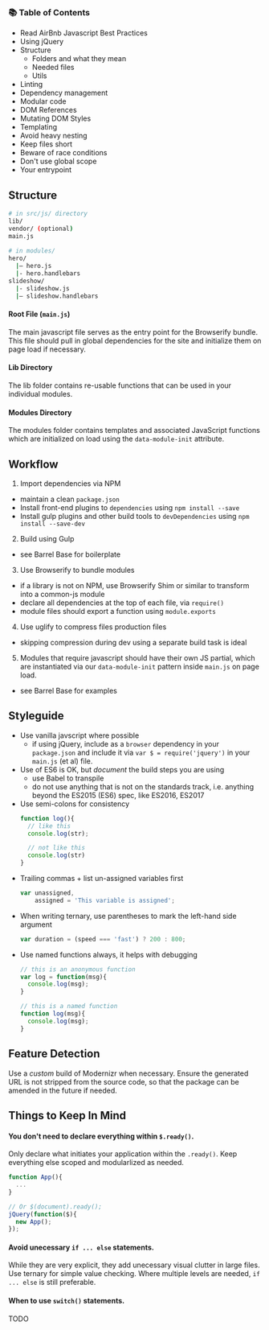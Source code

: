 ### 📚 Table of Contents
- Read AirBnb Javascript Best Practices
- Using jQuery
- Structure
    - Folders and what they mean
    - Needed files
    - Utils
- Linting
- Dependency management
- Modular code
- DOM References
- Mutating DOM Styles
- Templating
- Avoid heavy nesting
- Keep files short
- Beware of race conditions
- Don't use global scope
- Your entrypoint


## Structure
```bash
# in src/js/ directory
lib/
vendor/ (optional)
main.js
  
# in modules/
hero/
  |– hero.js
  |- hero.handlebars
slideshow/
  |- slideshow.js
  |– slideshow.handlebars
```

#### Root File (`main.js`) 
The main javascript file serves as the entry point for the Browserify bundle. This file should pull in global dependencies for the site and initialize them on page load if necessary.

#### Lib Directory
The lib folder contains re-usable functions that can be used in your individual modules.

#### Modules Directory
The modules folder contains templates and associated JavaScript functions which are initialized on load using the `data-module-init` attribute.

## Workflow 
1. Import dependencies via NPM
  - maintain a clean `package.json`
  - Install front-end plugins to `dependencies` using `npm install --save`
  - Install gulp plugins and other build tools to `devDependencies` using `npm install --save-dev`
2. Build using Gulp
  - see Barrel Base for boilerplate
3. Use Browserify to bundle modules
  - if a library is not on NPM, use Browserify Shim or similar to transform into a common-js module
  - declare all dependencies at the top of each file, via `require()`
  - module files should export a function using `module.exports`
4. Use uglify to compress files production files
  - skipping compression during dev using a separate build task is ideal
5. Modules that require javascript should have their own JS partial, which are instantiated via our `data-module-init` pattern inside `main.js` on page load.
  - see Barrel Base for examples

## Styleguide
- Use vanilla javscript where possible
  - if using jQuery, include as a `browser` dependency in your `package.json` and include it via `var $ = require('jquery')` in your `main.js` (et al) file.
- Use of ES6 is OK, but _document_ the build steps you are using 
  - use Babel to transpile
  - do not use anything that is not on the standards track, i.e. anything beyond the ES2015 (ES6) spec, like ES2016, ES2017
- Use semi-colons for consistency
  ```javascript
  function log(){
    // like this
    console.log(str);

    // not like this
    console.log(str)
  }
  ```
- Trailing commas + list un-assigned variables first
  ```javascript
  var unassigned, 
      assigned = 'This variable is assigned';
  ```
- When writing ternary, use parentheses to mark the left-hand side argument
  ```javascript
  var duration = (speed === 'fast') ? 200 : 800;
  ```
- Use named functions always, it helps with debugging
  ```javascript
  // this is an anonymous function
  var log = function(msg){
    console.log(msg);
  }

  // this is a named function
  function log(msg){
    console.log(msg);
  }
  ```

## Feature Detection
Use a _custom_ build of Modernizr when necessary. Ensure the generated URL is not stripped from the source code, so that the package can be amended in the future if needed.

## Things to Keep In Mind

#### You don't need to declare everything within `$.ready()`.
Only declare what initiates your application within the `.ready()`. Keep everything else scoped and modularlized as needed.

```javascript
function App(){
  ...
}

// Or $(document).ready();
jQuery(function($){
  new App();
});
```

#### Avoid unecessary `if ... else` statements.
While they are very explicit, they add unecessary visual clutter in large files. Use ternary for simple value checking. Where multiple levels are needed, `if ... else` is still preferable.

#### When to use `switch()` statements.
TODO
